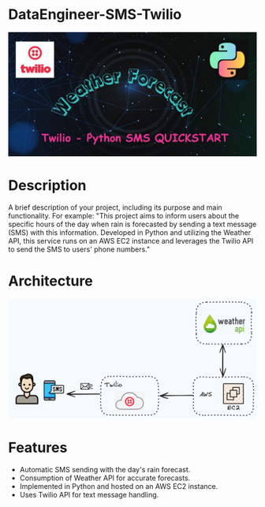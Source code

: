 # DataEngineer-SMS-Twilio
![Banner Image](https://raw.githubusercontent.com/CD-AC/DataEngineer-SMS-Twilio/main/TwilioProject.jpg)

# Description
A brief description of your project, including its purpose and main functionality. For example:
"This project aims to inform users about the specific hours of the day when rain is forecasted by sending a text message (SMS) with this information. Developed in Python and utilizing the Weather API, this service runs on an AWS EC2 instance and leverages the Twilio API to send the SMS to users' phone numbers."

# Architecture
![Banner Image](https://raw.githubusercontent.com/CD-AC/DataEngineer-SMS-Twilio/main/Architecture.png)

# Features
- Automatic SMS sending with the day's rain forecast.
- Consumption of Weather API for accurate forecasts.
- Implemented in Python and hosted on an AWS EC2 instance.
- Uses Twilio API for text message handling.

